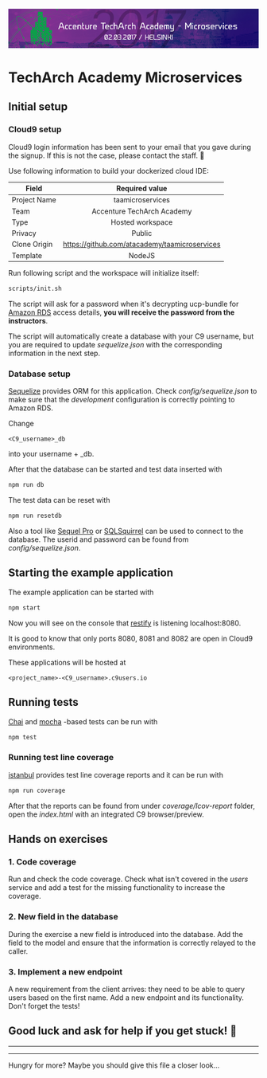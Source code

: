 ![logo](TAD.png)
# TechArch Academy Microservices 
Initial setup
------------
### Cloud9 setup

Cloud9 login information has been sent to your email that you gave during the signup. If this is not the case, please contact the staff. 🙂

Use following information to build your dockerized cloud IDE:

| Field        	| Required value |
| ------------- 	|:-------------:| 
| Project Name  	| taamicroservices |
| Team      		| Accenture TechArch Academy      | 
| Type 			| Hosted workspace    	|
| Privacy			| Public |
| Clone Origin	| https://github.com/atacademy/taamicroservices |
| Template		| NodeJS |

Run following script and the workspace will initialize itself:

~~~bash
scripts/init.sh
~~~

The script will ask for a password when it's decrypting ucp-bundle for [Amazon RDS](http://docs.aws.amazon.com/AmazonRDS/latest/UserGuide/Welcome.html) access details, **you will receive the password from the instructors**.

The script will automatically create a database with your C9 username, but you are required to update *sequelize.json* with the corresponding information in the next step.

### Database setup

[Sequelize](http://docs.sequelizejs.com/en/v3/) provides ORM for this  application. Check *config/sequelize.json* to make sure that the *development* configuration is correctly pointing to Amazon RDS.

Change
```
<C9_username>_db
```
into your username + _db.

After that the database
can be started and test data inserted with

~~~bash
npm run db
~~~

The test data can be reset with

~~~bash
npm run resetdb
~~~

Also a tool like [Sequel Pro](https://www.sequelpro.com/) or [SQLSquirrel](http://squirrel-sql.sourceforge.net/) can be used to connect to the database. The userid
and password can be found from *config/sequelize.json*.

Starting the example application
---------------------------------
The example application can be started with

~~~bash
npm start
~~~
Now you will see on the console that [restify](http://restify.com/) is listening localhost:8080.

It is good to know that only ports 8080, 8081 and 8082 are open in Cloud9 environments.

These applications will be hosted at 
```
<project_name>-<C9_username>.c9users.io
```


Running tests
-------------------------
[Chai](http://chaijs.com/) and [mocha](https://mochajs.org/) -based tests can be run with

~~~bash
npm test
~~~

### Running test line coverage

[istanbul](https://istanbul.js.org/) provides test line coverage reports and it can be run with

~~~bash
npm run coverage
~~~

After that the reports can be found from under *coverage/lcov-report* folder,
open the *index.html* with an integrated C9 browser/preview.

Hands on exercises
----------------------

### 1. Code coverage

Run and check the code coverage. Check what isn't covered in the *users* service
and add a test for the missing functionality to increase the coverage.

### 2. New field in the database

During the exercise a new field is introduced into the database. Add the field
to the model and ensure that the information is correctly relayed to the caller.

### 3. Implement a new endpoint

A new requirement from the client arrives: they need to be able to query
users based on the first name. Add a new endpoint and its functionality. Don't forget the tests!

## **Good luck and ask for help if you get stuck! 🙂**

-------------------------------------------
--------------------------------


Hungry for more? Maybe you should give this file a closer look...

<!--
##OPTIONAL 
##REQUIRES HOSTING OUTSIDE CLOUD9
Docker Datacenter configuration
===============================
###C9 setup

Create a NodeJS workspace and choose the Github project as the base. The project hosted
at `https://github.com/SirIle/es2017-sequelize-demo`.

To initialize the Cloud9 workspace use the console to run

~~~bash
scripts/initddc.sh
~~~

The script will ask for a password when it's decrypting the Docker Datacenter
Client bundle, **you will receive the password from the instructors**.

After that the Docker environment needs to be set in the shell, do that with

~~~bash
cd files && eval $(<env.sh) && cd ..
~~~

Then try `docker ps` to check that the connection to Datacenter works. You
should see some running containers listed.

Building the example application
--------------------------------

Building the container and running it is done with

~~~bash
npm run containers
~~~

if you want to force a rebuild, it can be done with

~~~bash
npm run containers -- --build
# or
docker-compose build
~~~

Then use your C9 username to access the application URL

~~~bash
curl -i http://$C9_USER-users.apps.containercluster.net/users/user1
~~~

That can also be used in a browser, for example [http://sirile-users.apps.containercluster.net/users/user1](http://sirile-users.apps.containercluster.net/users/user1).

Scaling the number of containers
---------------------------------

Scaling the containers can be done with

~~~bash
npm run scale users=3
~~~

### Stopping the containers

Containers can be stopped with

~~~bash
npm stop
~~~

The command also removes the containers.

-->




